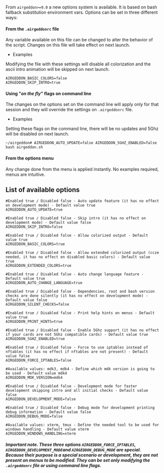 From `airgeddon>=9.0` a new options system is available. It is based on bash fallback substitution environment vars. Options can be set in three different ways:

#### From the `.airgeddonrc` file

Any variable available on this file can be changed to alter the behavior of the script. Changes on this file will take effect on next launch.

 - Examples

Modifying the file with these settings will disable all colorization and the ascii intro animation will be skipped on next launch.
```
AIRGEDDON_BASIC_COLORS=false
AIRGEDDON_SKIP_INTRO=true
```

#### Using "_on the fly_" flags on command line

The changes on the options set on the command line will apply only for that session and they will override the settings on `.airgeddonrc` file.

 - Examples

Setting these flags on the command line, there will be no updates and 5Ghz will be disabled on next launch.
```
~/airgeddon# AIRGEDDON_AUTO_UPDATE=false AIRGEDDON_5GHZ_ENABLED=false bash airgeddon.sh
```
 
#### From the options menu

Any change done from the menu is applied instantly. No examples required, menus are intuitive.

## List of available options

```
#Enabled true / Disabled false - Auto update feature (it has no effect on development mode) - Default value true
AIRGEDDON_AUTO_UPDATE=true

#Enabled true / Disabled false - Skip intro (it has no effect on development mode) - Default value false
AIRGEDDON_SKIP_INTRO=false

#Enabled true / Disabled false - Allow colorized output - Default value true
AIRGEDDON_BASIC_COLORS=true

#Enabled true / Disabled false - Allow extended colorized output (ccze needed, it has no effect on disabled basic colors) - Default value true
AIRGEDDON_EXTENDED_COLORS=true

#Enabled true / Disabled false - Auto change language feature - Default value true
AIRGEDDON_AUTO_CHANGE_LANGUAGE=true

#Enabled true / Disabled false - Dependencies, root and bash version checks are done silently (it has no effect on development mode) - Default value false
AIRGEDDON_SILENT_CHECKS=false

#Enabled true / Disabled false - Print help hints on menus - Default value true
AIRGEDDON_PRINT_HINTS=true

#Enabled true / Disabled false - Enable 5Ghz support (it has no effect if your cards are not 5Ghz compatible cards) - Default value true
AIRGEDDON_5GHZ_ENABLED=true

#Enabled true / Disabled false - Force to use iptables instead of nftables (it has no effect if nftables are not present) - Default value false
AIRGEDDON_FORCE_IPTABLES=false

#Available values: mdk3, mdk4 - Define which mdk version is going to be used - Default value mdk4
AIRGEDDON_MDK_VERSION=mdk4

#Enabled true / Disabled false - Development mode for faster development skipping intro and all initial checks - Default value false
AIRGEDDON_DEVELOPMENT_MODE=false

#Enabled true / Disabled false - Debug mode for development printing debug information - Default value false
AIRGEDDON_DEBUG_MODE=false

#Available values: xterm, tmux - Define the needed tool to be used for windows handling - Default value xterm
AIRGEDDON_WINDOWS_HANDLING=xterm
```
##### Important note. These three options `AIRGEDDON_FORCE_IPTABLES`, `AIRGEDDON_DEVELOPMENT_MODE`and `AIRGEDDON_DEBUG_MODE` are special. Because their purpose is a special scenario or development, they are not present on menus to be modified. They can be set only modifying the `.airgeddonrc` file or using command line flags.
